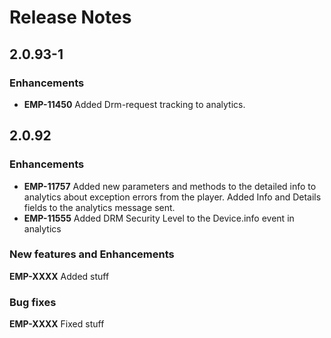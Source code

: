 # Release Notes

## 2.0.93-1

### Enhancements
- **EMP-11450** Added Drm-request tracking to analytics.

## 2.0.92

### Enhancements
- **EMP-11757** Added new parameters and methods to the detailed info to analytics about exception errors from the player.
Added Info and Details fields to the analytics message sent.
- **EMP-11555** Added DRM Security Level to the Device.info event in analytics

### New features and Enhancements
**EMP-XXXX** Added stuff

### Bug fixes
**EMP-XXXX** Fixed stuff
